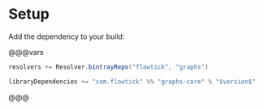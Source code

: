 # Setup

Add the dependency to your build:

@@@vars
```scala
resolvers += Resolver.bintrayRepo("flowtick", "graphs")

libraryDependencies += "com.flowtick" %% "graphs-core" % "$version$"
```
@@@